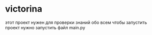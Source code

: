 # victorina
этот проект нужен для проверки знаний обо всем
 чтобы запустить проект нужно запустить файл main.py
